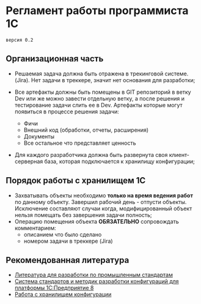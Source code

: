 # Регламент работы программиста 1С
	версия 0.2

## Организационная часть

* Решаемая задача должна быть отражена в трекинговой системе. (Jira). Нет задачи в треккере, значит нет основания для разработки;

* Все артефакты должны быть помещены в GIT репозиторий в ветку Dev или же можно завести отдельную ветку, а после решения и тестирование задачи слить ее в Dev. Артефакты которые могут появиться в процессе решения задачи:
	- Фичи
	- Внешний код (обработки, отчеты, расширения)
	- Документы
	- Все остальное что представляет ценность
* Для каждого разработчика должна быть развернута своя клиент-серверная база, которая подключается к хранилищу конфигурации;

## Порядок работы с хранилищем 1С

* Захватывать объекты необходимо __только на время ведения работ__ по данному объекту. Завершил рабочий день - отпусти объекты. Исключение составляют случаи когда, модифицированный объект нельзя помещать без завершения задачи полность;
* Операцию помещения объекта __ОБЯЗАТЕЛЬНО__ сопровождать комментарием:
	* описанием что было сделано
	* номером задачи в треккере (Jira)

## Рекомендованная литература
* [Литература для разработки по промышленным стандартам](https://www.evernote.com/l/AT78p_XF0XpJAJYX2I9J175sTZqQDOcyomw/)
* [Система стандартов и методик разработки конфигураций для платформы 1С:Предприятие 8](https://its.1c.ru/db/v8std)
* [Работа с хранилищем конфигурации](https://its.1c.ru/db/v8313doc#bookmark:dev:TI000001091:%D1%85%D1%80%D0%B0%D0%BD%D0%B8%D0%BB%D0%B8%D1%89%D0%B5%20%D0%BA%D0%BE%D0%BD%D1%84%D0%B8%D0%B3%D1%83%D1%80%D0%B0%D1%86%D0%B8%D0%B8)
